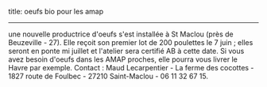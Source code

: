 title: oeufs bio pour les amap
    
---
une nouvelle productrice d'oeufs s'est installée à St Maclou (près de Beuzeville - 27). Elle reçoit son premier lot de 200 poulettes le 7 juin ; elles seront en ponte mi juillet et l'atelier sera certifié AB à cette date. Si vous avez besoin d'oeufs  dans les AMAP proches, elle pourra vous livrer le Havre par exemple. Contact : Maud Lecarpentier - La ferme des cocottes - 1827 route de Foulbec - 27210 Saint-Maclou - 06 11 32 67 15.
